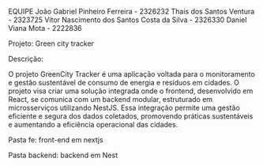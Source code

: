 EQUIPE
João Gabriel Pinheiro Ferreira - 2326232
Thais dos Santos Ventura - 2323725
 Vitor Nascimento dos Santos Costa da Silva - 2326330
 Daniel Viana Mota - 2222836

Projeto: Green city tracker

Descrição:

O projeto GreenCity Tracker é uma aplicação voltada para o monitoramento e gestão sustentável de consumo de energia e resíduos em cidades.
O projeto visa criar uma solução integrada onde o frontend, desenvolvido em React, se comunica com um backend modular, estruturado em microsserviços utilizando NestJS.
Essa integração permite uma gestão eficiente e segura dos dados coletados, promovendo práticas sustentáveis e aumentando a eficiência operacional das cidades.

Pasta fe: front-end em nextjs

Pasta backend: backend em Nest
